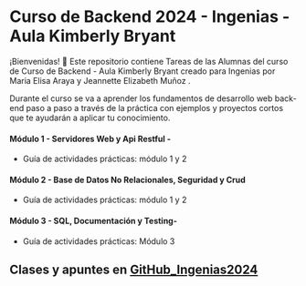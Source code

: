 # Curso de Backend 2024 - Ingenias - Aula Kimberly Bryant

¡Bienvenidas! 👋 Este repositorio contiene Tareas de las Alumnas del curso de Curso de Backend - Aula Kimberly Bryant creado para Ingenias por Maria Elisa Araya y Jeannette Elizabeth Muñoz .

Durante el curso se va a aprender los fundamentos de desarrollo web back-end paso a paso a través de la práctica con ejemplos y proyectos cortos que te ayudarán a aplicar tu conocimiento. 

#### Módulo 1 - Servidores Web y Api Restful -
* Guía de actividades prácticas: módulo 1 y 2

#### Módulo 2 - Base de Datos No Relacionales, Seguridad y Crud 
* Guía de actividades prácticas: módulo 1 y 2

#### Módulo 3 - SQL, Documentación y Testing- 
* Guía de actividades prácticas: Módulo 3

## Clases y apuntes en [GitHub_Ingenias2024](https://github.com/jeanmunoz23/Ingenias-Backend-2024)

